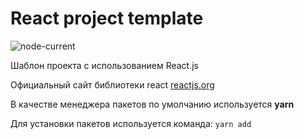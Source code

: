 # React project template

![node-current](https://img.shields.io/node/v/gulp-sass)

 Шаблон проекта с использованием React.js

Официальный сайт библиотеки react
[reactjs.org](https://reactjs.org)

В качестве менеджера пакетов по умолчанию используется **yarn**

Для установки пакетов используется команда: `yarn add`
